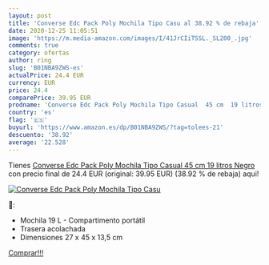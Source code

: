 ```yaml
---
layout: post
title: 'Converse Edc Pack Poly Mochila Tipo Casu al 38.92 % de rebaja'
date: 2020-12-25 11:05:51
image: 'https://m.media-amazon.com/images/I/41JrCIiTSSL._SL200_.jpg'
comments: true
category: ofertas
author: ring
slug: 'B01NBA9ZWS-es'
actualPrice: 24.4 EUR
currency: EUR
price: 24.4
comparePrice: 39.95 EUR
prodname: 'Converse Edc Pack Poly Mochila Tipo Casual  45 cm  19 litros  Negro'
country: 'es'
flag: '🇪🇸'
buyurl: 'https://www.amazon.es/dp/B01NBA9ZWS/?tag=tolees-21'
descuento: '38.92'
average: '22.528'
---
```


Tienes [Converse Edc Pack Poly Mochila Tipo Casual  45 cm  19 litros  Negro](https://www.amazon.es/dp/B01NBA9ZWS/?tag=tolees-21) con precio final de  24.4 EUR (original: 39.95 EUR) (38.92 %  de rebaja) aqui!

[![Converse Edc Pack Poly Mochila Tipo Casu](https://m.media-amazon.com/images/I/41JrCIiTSSL._SL200_.jpg)](https://www.amazon.es/dp/B01NBA9ZWS/?tag=tolees-21)

🔎:

- Mochila 19 L - Compartimento portátil
- Trasera acolachada
- Dimensiones 27 x 45 x 13,5 cm

[Comprar!!!](https://www.amazon.es/dp/B01NBA9ZWS/?tag=tolees-21)
